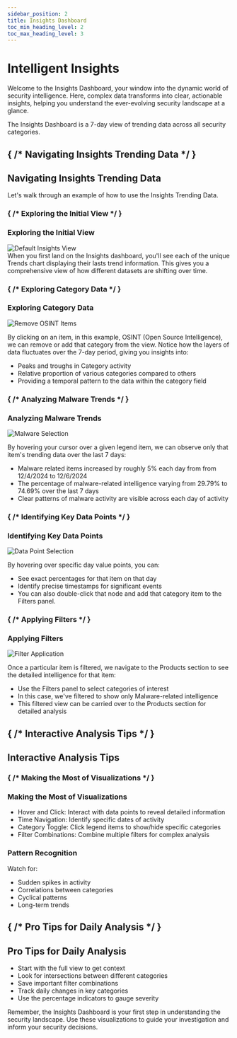 ```yaml
---
sidebar_position: 2
title: Insights Dashboard
toc_min_heading_level: 2
toc_max_heading_level: 3
---
```


<div className="text-center">
  <h1 className="text-4xl font-bold mb-4">Intelligent Insights</h1>
</div>

<div className="text-center mb-12">
  <p className="text-xl text-gray-600 max-w-3xl mx-auto mb-4">
    Welcome to the Insights Dashboard, your window into the dynamic world of security intelligence. Here, complex data transforms into clear, actionable insights, helping you understand the ever-evolving security landscape at a glance.
  </p>
  <p className="text-xl italic text-gray-600 max-w-3xl mx-auto">
    The Insights Dashboard is a 7-day view of trending data across all security categories.
  </p>
</div>

## { /* Navigating Insights Trending Data */ }
<h2 className="text-3xl font-bold mb-6 border-b pb-2">Navigating Insights Trending Data </h2>

<p className="text-lg mb-6">Let's walk through an example of how to use the Insights Trending Data.</p>

### { /* Exploring the Initial View */ }
<h3 className="text-2xl font-semibold mb-4 text-blue-800">Exploring the Initial View</h3>

<div className="my-6">
  <img 
    src="/truss-docs/img/1 - Insights - Default.png"
    alt="Default Insights View"
    className="rounded-lg shadow-lg w-full max-w-4xl mx-auto" 
  />
</div>

<div className="mb-8 text-lg">
  When you first land on the Insights dashboard, you'll see each of the unique Trends chart displaying their lasts trend information. This gives you a comprehensive view of how different datasets are shifting over time.
</div>

### { /* Exploring Category Data */ }
<h3 className="text-2xl font-semibold mb-4 text-blue-800">Exploring Category Data</h3>  
<div className="my-6">
  <img 
    src="/truss-docs/img/2 - Insights - Interaction.png"
    alt="Remove OSINT Items"
    className="rounded-lg shadow-lg w-full max-w-4xl mx-auto" 
  />
</div>

By clicking on an item, in this example, OSINT (Open Source Intelligence), we can remove or add that category from the view. Notice how the layers of data fluctuates over the 7-day period, giving you insights into:
<ul className="list-disc pl-6 my-4">
  <li>Peaks and troughs in Category activity</li>
  <li>Relative proportion of various categories compared to others</li>
  <li>Providing a temporal pattern to the data within the category field</li>
</ul>

### { /* Analyzing Malware Trends */ }
<h3 className="text-2xl font-semibold mb-4 text-blue-800">Analyzing Malware Trends</h3>  
<div className="my-6">
  <img 
    src="/truss-docs/img/3 - Insights - Item Values.png"
    alt="Malware Selection"
    className="rounded-lg shadow-lg w-full max-w-4xl mx-auto" 
  />
</div>

By hovering your cursor over a given legend item, we can observe only that item's trending data over the last 7 days:
<ul className="list-disc pl-6 my-4">
  <li>Malware related items increased by roughly 5% each day from from 12/4/2024 to 12/6/2024</li>
  <li>The percentage of malware-related intelligence varying from 29.79% to 74.69% over the last 7 days</li>
  <li>Clear patterns of malware activity are visible across each day of activity</li>
</ul>

### { /* Identifying Key Data Points */ }
<h3 className="text-2xl font-semibold mb-4 text-blue-800">Identifying Key Data Points</h3>  
<div className="my-6">
  <img 
    src="/truss-docs/img/4 - Insights - Filter specific value.png"
    alt="Data Point Selection"
    className="rounded-lg shadow-lg w-full max-w-4xl mx-auto" 
  />
</div>

By hovering over specific day value points, you can:
<ul className="list-disc pl-6 my-4">
  <li>See exact percentages for that item on that day</li>
  <li>Identify precise timestamps for significant events</li>
  <li>You can also double-click that node and add that category item to the Filters panel.</li>
</ul>

### { /* Applying Filters */ }
<h3 className="text-2xl font-semibold mb-4 text-blue-800">Applying Filters</h3>  
<div className="my-6">
  <img 
    src="/truss-docs/img/5 - Insights to Products - Filter Selection.png"
    alt="Filter Application"
    className="rounded-lg shadow-lg w-full max-w-4xl mx-auto" 
  />
</div>

Once a particular item is filtered, we navigate to the Products section to see the detailed intelligence for that item:
<ul className="list-disc pl-6 my-4">
  <li>Use the Filters panel to select categories of interest</li>
  <li>In this case, we've filtered to show only Malware-related intelligence</li>
  <li>This filtered view can be carried over to the Products section for detailed analysis</li>
</ul>

## { /* Interactive Analysis Tips */ }
<h2 className="text-3xl font-bold mt-12 mb-6 border-b pb-2">Interactive Analysis Tips</h2>

### { /* Making the Most of Visualizations */ }
<div className="grid grid-cols-1 md:grid-cols-2 gap-6 my-8">
  <div className="bg-white p-6 rounded-lg shadow-md border border-gray-200">
    <h3 className="text-xl font-bold mb-4 text-blue-800">Making the Most of Visualizations</h3>
    <ul className="list-disc pl-6 space-y-2">
      <li><span className="font-semibold">Hover and Click:</span> Interact with data points to reveal detailed information</li>
      <li><span className="font-semibold">Time Navigation:</span> Identify specific dates of activity</li>
      <li><span className="font-semibold">Category Toggle:</span> Click legend items to show/hide specific categories</li>
      <li><span className="font-semibold">Filter Combinations:</span> Combine multiple filters for complex analysis</li>
    </ul>
  </div>

  <div className="bg-white p-6 rounded-lg shadow-md border border-gray-200">
    <h3 className="text-xl font-bold mb-4 text-blue-800">Pattern Recognition</h3>
    <p className="mb-2 font-medium">Watch for:</p>
    <ul className="list-disc pl-6 space-y-2">
      <li>Sudden spikes in activity</li>
      <li>Correlations between categories</li>
      <li>Cyclical patterns</li>
      <li>Long-term trends</li>
    </ul>
  </div>
</div>

## { /* Pro Tips for Daily Analysis */ }
<h2 className="text-3xl font-bold mt-12 mb-6 border-b pb-2">Pro Tips for Daily Analysis</h2>
<div className="bg-blue-50 p-6 rounded-lg shadow-md border border-green-100 my-6">
  <ul className="list-disc pl-6 space-y-3">
    <li>Start with the full view to get context</li>
    <li>Look for intersections between different categories</li>
    <li>Save important filter combinations</li>
    <li>Track daily changes in key categories</li>
    <li>Use the percentage indicators to gauge severity</li>
  </ul>
</div>

<div className="mt-12 p-6 bg-blue-50 rounded-lg shadow-md border border-blue-100 text-center">
  <p className="text-lg font-medium text-blue-800">
    Remember, the Insights Dashboard is your first step in understanding the security landscape. Use these visualizations to guide your investigation and inform your security decisions.
  </p>
</div>
